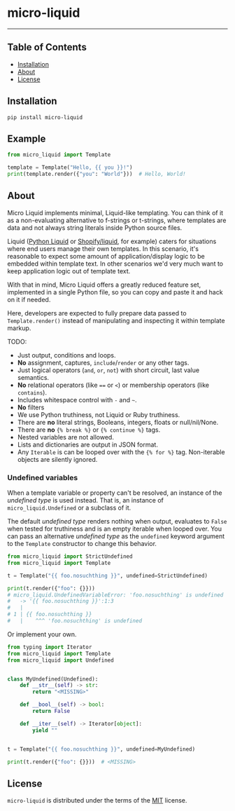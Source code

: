 # micro-liquid

---

## Table of Contents

- [Installation](#installation)
- [About](#about)
- [License](#license)

## Installation

```console
pip install micro-liquid
```

## Example

```python
from micro_liquid import Template

template = Template("Hello, {{ you }}!")
print(template.render({"you": "World"}))  # Hello, World!
```

## About

Micro Liquid implements minimal, Liquid-like templating. You can think of it as a non-evaluating alternative to f-strings or t-strings, where templates are data and not always string literals inside Python source files.

Liquid ([Python Liquid](https://github.com/jg-rp/liquid) or [Shopify/liquid](https://github.com/Shopify/liquid), for example) caters for situations where end users manage their own templates. In this scenario, it's reasonable to expect some amount of application/display logic to be embedded within template text. In other scenarios we'd very much want to keep application logic out of template text.

With that in mind, Micro Liquid offers a greatly reduced feature set, implemented in a single Python file, so you can copy and paste it and hack on it if needed.

Here, developers are expected to fully prepare data passed to `Template.render()` instead of manipulating and inspecting it within template markup.

TODO:

- Just output, conditions and loops.
- **No** assignment, captures, `include`/`render` or any other tags.
- Just logical operators (`and`, `or`, `not`) with short circuit, last value semantics.
- **No** relational operators (like `==` or `<`) or membership operators (like `contains`).
- Includes whitespace control with `-` and `~`.
- **No** filters
- We use Python truthiness, not Liquid or Ruby truthiness.
- There are **no** literal strings, Booleans, integers, floats or null/nil/None.
- There are **no** `{% break %}` or `{% continue %}` tags.
- Nested variables are not allowed.
- Lists and dictionaries are output in JSON format.
- Any `Iterable` is can be looped over with the `{% for %}` tag. Non-iterable objects are silently ignored.

### Undefined variables

When a template variable or property can't be resolved, an instance of the _undefined type_ is used instead. That is, an instance of `micro_liquid.Undefined` or a subclass of it.

The default _undefined type_ renders nothing when output, evaluates to `False` when tested for truthiness and is an empty iterable when looped over. You can pass an alternative _undefined type_ as the `undefined` keyword argument to the `Template` constructor to change this behavior.

```python
from micro_liquid import StrictUndefined
from micro_liquid import Template

t = Template("{{ foo.nosuchthing }}", undefined=StrictUndefined)

print(t.render({"foo": {}}))
# micro_liquid.UndefinedVariableError: 'foo.nosuchthing' is undefined
#   -> '{{ foo.nosuchthing }}':1:3
#   |
# 1 | {{ foo.nosuchthing }}
#   |    ^^^ 'foo.nosuchthing' is undefined
```

Or implement your own.

```python
from typing import Iterator
from micro_liquid import Template
from micro_liquid import Undefined


class MyUndefined(Undefined):
    def __str__(self) -> str:
        return "<MISSING>"

    def __bool__(self) -> bool:
        return False

    def __iter__(self) -> Iterator[object]:
        yield ""


t = Template("{{ foo.nosuchthing }}", undefined=MyUndefined)

print(t.render({"foo": {}}))  # <MISSING>
```

## License

`micro-liquid` is distributed under the terms of the [MIT](https://spdx.org/licenses/MIT.html) license.

